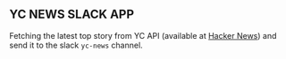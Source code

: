 ## YC NEWS SLACK APP


Fetching the latest top story from YC API (available at [Hacker News](https://github.com/HackerNews/API)) and send it to the slack `yc-news` channel.